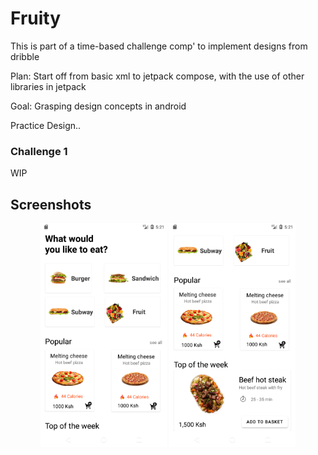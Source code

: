 # Fruity


This is part of a time-based challenge comp' to implement designs from dribble

Plan: Start off from basic xml to jetpack compose, with the use of other libraries in jetpack


Goal: Grasping design concepts in android

Practice Design..
### Challenge 1
WIP

  ## Screenshots
  
 <p align="center">
<img src="/assets/sc1.png" width="40%"/>
<img src="/assets/sc2.png" width="40%"/> 
